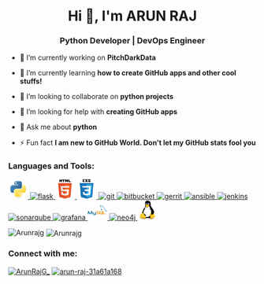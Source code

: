 <h1 align="center">Hi 👋, I'm ARUN RAJ</h1>
<h3 align="center">Python Developer | DevOps Engineer</h3>

- 🔭 I’m currently working on **PitchDarkData**

- 🌱 I’m currently learning **how to create GitHub apps and other cool stuffs!**

- 👯 I’m looking to collaborate on **python projects**

- 🤝 I’m looking for help with **creating GitHub apps**

- 💬 Ask me about **python**

- ⚡ Fun fact **I am new to GitHub World. Don't let my GitHub stats fool you**

<h3 align="left">Languages and Tools:</h3>
<p align="left"> 
    <a href="https://www.python.org" target="_blank" rel="noreferrer"> <img src="https://raw.githubusercontent.com/devicons/devicon/master/icons/python/python-original.svg" alt="python" width="40" height="40"/> </a>
    <a href="https://flask.palletsprojects.com/" target="_blank" rel="noreferrer"> <img src="https://www.vectorlogo.zone/logos/pocoo_flask/pocoo_flask-icon.svg" alt="flask" width="40" height="40"/> </a>
    <a href="https://www.w3.org/html/" target="_blank" rel="noreferrer"> <img src="https://raw.githubusercontent.com/devicons/devicon/master/icons/html5/html5-original-wordmark.svg" alt="html5" width="40" height="40"/> </a>
    <a href="https://www.w3schools.com/css/" target="_blank" rel="noreferrer"> <img src="https://raw.githubusercontent.com/devicons/devicon/master/icons/css3/css3-original-wordmark.svg" alt="css3" width="40" height="40"/> </a>
    <a href="https://git-scm.com/" target="_blank" rel="noreferrer"> <img src="https://www.vectorlogo.zone/logos/git-scm/git-scm-icon.svg" alt="git" width="40" 
        height="40"/> </a> 
    <a href="https://bitbucket.org/product" target="_blank" rel="noreferrer"> <img src="https://www.vectorlogo.zone/logos/bitbucket/bitbucket-icon.svg" alt="bitbucket" 
        width="40" height="40"/> </a> 
    <a href="https://www.gerritcodereview.com/" target="_blank" rel="noreferrer"> <img src="https://upload.wikimedia.org/wikipedia/commons/4/4d/Gerrit_icon.svg" 
        alt="gerrit" width="40" height="40"/> </a>
    <a href="https://www.ansible.com/" target="_blank" rel="noreferrer"> <img src="https://www.vectorlogo.zone/logos/ansible/ansible-icon.svg" alt="ansible" width="40" 
        height="40"/> </a> 
    <a href="https://www.jenkins.io" target="_blank" rel="noreferrer"> <img src="https://www.vectorlogo.zone/logos/jenkins/jenkins-icon.svg" alt="jenkins" width="40" 
        height="40"/> </a>
    <a href="https://www.sonarqube.org/" target="_blank" rel="noreferrer"> <img src="https://www.sonarqube.org/logos/index/sonarqube-logo@2x.png" alt="sonarqube" width="40" height="40"/> </a> 
    <a href="https://grafana.com" target="_blank" rel="noreferrer"> <img src="https://www.vectorlogo.zone/logos/grafana/grafana-icon.svg" alt="grafana" width="40" 
        height="40"/> </a> 
    <a href="https://www.mysql.com/" target="_blank" rel="noreferrer"> <img src="https://raw.githubusercontent.com/devicons/devicon/master/icons/mysql/mysql-original-wordmark.svg" alt="mysql" width="40" height="40"/> </a>
    <a href="https://neo4j.com/" target="_blank" rel="noreferrer"> <img src="https://www.vectorlogo.zone/logos/neo4j/neo4j-icon.svg" alt="neo4j" width="40" height="40"/> 
    </a>  
    <a href="https://www.linux.org/" target="_blank" rel="noreferrer"> <img src="https://raw.githubusercontent.com/devicons/devicon/master/icons/linux/linux-original.svg" alt="linux" width="40" height="40"/> </a>  
</p>
<p><img align="left" src="https://github-readme-stats.vercel.app/api/top-langs?username=Arunrajg&show_icons=true&locale=en&layout=compact&count_private=true" alt="Arunrajg" /></p>
<p>&nbsp;<img align="center" src="https://github-readme-stats.vercel.app/api?username=Arunrajg&show_icons=true&locale=en&count_private=true" alt="Arunrajg" /></p>
<h3 align="left">Connect with me:</h3>
<p align="left">
    <a href="https://twitter.com/ArunRajG_" target="blank"><img align="center" src="https://raw.githubusercontent.com/rahuldkjain/github-profile-readme-generator/master/src/images/icons/Social/twitter.svg" alt="ArunRajG_" height="30" width="40" /></a>
    <a href="https://linkedin.com/in/arun-raj-31a61a168" target="blank"><img align="center" src="https://raw.githubusercontent.com/rahuldkjain/github-profile-readme-generator/master/src/images/icons/Social/linked-in-alt.svg" alt="arun-raj-31a61a168" height="30" width="40" /></a>
</p>
